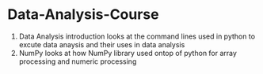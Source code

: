 # Data-Analysis-Course
1. Data Analysis introduction looks at the command lines used in python to excute data anaysis and their uses in data analysis
2. NumPy looks at how NumPy library used ontop of python for array processing and numeric processing
